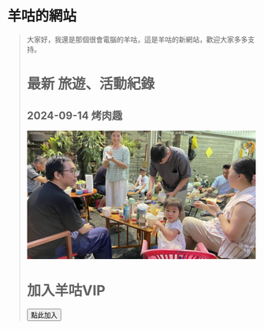 # 羊咕的網站

> 大家好，我還是那個很會電腦的羊咕，這是羊咕的新網站，歡迎大家多多支持。
>
> #        	最新 旅遊、活動紀錄
>
> ## 2024-09-14 烤肉趣
>
> ![img](https://raw.githubusercontent.com/yanggu0413/photo/main/IMG_9438.JPG)
>
> 
>
> # 加入羊咕VIP
>
> <form action="https://forms.office.com/Pages/ResponsePage.aspx?id=DQSIkWdsW0yxEjajBLZtrQAAAAAAAAAAAAO__cZDey9UQ0ZDVlA4NEdBT001VTdXRUMxVzVPSzlDVC4u" method="post"> <button type="submit">點此加入</button> </form>
